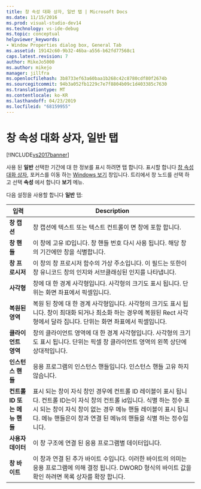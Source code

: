 ```yaml
---
title: 창 속성 대화 상자, 일반 탭 | Microsoft Docs
ms.date: 11/15/2016
ms.prod: visual-studio-dev14
ms.technology: vs-ide-debug
ms.topic: conceptual
helpviewer_keywords:
- Window Properties dialog box, General Tab
ms.assetid: 19142c60-9b32-46ba-a556-b62fd77568c1
caps.latest.revision: 7
author: MikeJo5000
ms.author: mikejo
manager: jillfra
ms.openlocfilehash: 3b8733ef63a60baa1b268c42c8780cdf80f2674b
ms.sourcegitcommit: 94b3a052fb1229c7e7f8804b09c1d403385c7630
ms.translationtype: MT
ms.contentlocale: ko-KR
ms.lasthandoff: 04/23/2019
ms.locfileid: "68159955"
---
```

# <a name="general-tab-window-properties-dialog-box"></a>창 속성 대화 상자, 일반 탭
[!INCLUDE[vs2017banner](../includes/vs2017banner.md)]

사용 된 **일반** 선택한 기간에 대 한 정보를 표시 하려면 탭 합니다. 표시할 합니다 [창 속성 대화 상자](../debugger/window-properties-dialog-box.md), 포커스를 이동 하는 [Windows 보기](../debugger/windows-view.md) 창입니다. 트리에서 창 노드를 선택 하 고 선택 **속성** 에서 합니다 **보기** 메뉴.  
  
 다음 설정을 사용할 합니다 **일반** 탭:  
  
|입력|Description|  
|-----------|-----------------|  
|**창 캡션**|창 캡션에 텍스트 또는 텍스트 컨트롤이 면 창에 포함 합니다.|  
|**창 핸들**|이 창에 고유 ID입니다. 창 핸들 번호 다시 사용 됩니다. 해당 창의 기간에만 창을 식별합니다.|  
|**창 프로시저**|이 창의 창 프로시저 함수의 가상 주소입니다. 이 필드는 또한이 창 유니코드 창의 인지와 서브클래싱된 인지를 나타냅니다.|  
|**사각형**|창에 대 한 경계 사각형입니다. 사각형의 크기도 표시 됩니다. 단위는 화면 좌표에서 픽셀입니다.|  
|**복원된 영역**|복원 된 창에 대 한 경계 사각형입니다. 사각형의 크기도 표시 됩니다. 창이 최대화 되거나 최소화 하는 경우에 복원된 Rect 사각형에서 달라 집니다. 단위는 화면 좌표에서 픽셀입니다.|  
|**클라이언트 영역**|창의 클라이언트 영역에 대 한 경계 사각형입니다. 사각형의 크기도 표시 됩니다. 단위는 픽셀 창 클라이언트 영역의 왼쪽 상단에 상대적입니다.|  
|**인스턴스 핸들**|응용 프로그램의 인스턴스 핸들입니다. 인스턴스 핸들 고유 하지 않습니다.|  
|**컨트롤 ID 또는 메뉴 핸들**|표시 되는 창이 자식 창인 경우에 컨트롤 ID 레이블이 표시 됩니다. 컨트롤 ID는이 자식 창의 컨트롤 id입니다. 식별 하는 정수 표시 되는 창이 자식 창이 없는 경우 메뉴 핸들 레이블이 표시 됩니다. 메뉴 핸들은이 창과 연결 된 메뉴의 핸들을 식별 하는 정수입니다.|  
|**사용자 데이터**|이 창 구조에 연결 된 응용 프로그램별 데이터입니다.|  
|**창 바이트**|이 창과 연결 된 추가 바이트 수입니다. 이러한 바이트의 의미는 응용 프로그램에 의해 결정 됩니다. DWORD 형식의 바이트 값을 확인 하려면 목록 상자를 확장 합니다.|
